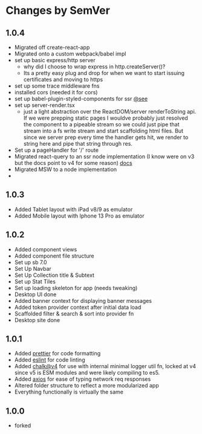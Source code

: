 # Changes by SemVer

## 1.0.4

- Migrated off create-react-app
- Migrated onto a custom webpack/babel impl
- set up basic express/http server
  - why did I choose to wrap express in http.createServer()?
  - Its a pretty easy plug and drop for when we want to start issuing certificates and moving to https
- set up some trace middleware fns
- installed cors (needed it for cors)
- set up babel-plugin-styled-components for ssr [@see](https://styled-components.com/docs/advanced#server-side-rendering)
- set up server-render.tsx
  - just a light abstraction over the ReactDOM/server renderToString api. If we were prepping static pages I wouldve probably just resolved the component to a pipeable stream so we could just pipe that stream into a fs write stream and start scaffolding html files. But since we server prep every time the handler gets hit, we render to string here and pipe that string through res.
- Set up a pageHandler for '/' route
- Migrated react-query to an ssr node implementation (I know were on v3 but the docs point to v4 for some reason) [docs](https://tanstack.com/query/v4/docs/react/guides/ssr#server)
- Migrated MSW to a node implementation
- 

## 1.0.3  

- Added Tablet layout with iPad v8/9 as emulator
- Added Mobile layout with Iphone 13 Pro as emulator

## 1.0.2  

- Added component views
- Added component file structure
- Set up sb 7.0
- Set Up Navbar
- Set Up Collection title & Subtext
- Set up Stat Tiles
- Set up loading skeleton for app (needs tweaking)
- Desktop UI done
- Added banner context for displaying banner messages
- Added token provider context after initial data load
- Scaffolded filter & search & sort into provider fn
- Desktop site done

## 1.0.1  

- Added [prettier](https://www.npmjs.com/package/prettier) for code formatting
- Added [eslint](https://www.npmjs.com/package/eslint) for code linting
- Added [chalk@v4](https://www.npmjs.com/package/chalk) for use with internal minimal logger util fn, locked at v4 since v5 is ESM modules and were likely compiling to es5.
- Added [axios](https://www.npmjs.com/package/axios) for ease of typing network req responses
- Altered folder structure to reflect a more modularized app
- Everything functionally is virtually the same

## 1.0.0  

- forked
